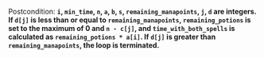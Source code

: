 Postcondition: **`i`, `min_time`, `n`, `a`, `b`, `s`, `remaining_manapoints`, `j`, `d` are integers. If `d[j]` is less than or equal to `remaining_manapoints`, `remaining_potions` is set to the maximum of 0 and `n - c[j]`, and `time_with_both_spells` is calculated as `remaining_potions * a[i]`. If `d[j]` is greater than `remaining_manapoints`, the loop is terminated.**
